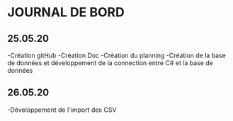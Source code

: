 # JOURNAL DE BORD

## 25.05.20
-Création gitHub
-Création Doc
-Création du planning
-Création de la base de données et développement de la connection entre C# et la base de données

## 26.05.20
-Développement de l'import des CSV
